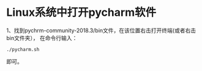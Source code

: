 # Linux系统中打开pycharm软件

1、找到pychrm-community-2018.3/bin文件，在该位置右击打开终端(或者右击bin文件夹），
在命令行输入：



```
./pycharm.sh  
```

即可。

